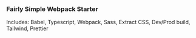 ### Fairly Simple Webpack Starter

Includes:
Babel,
Typescript,
Webpack,
Sass,
Extract CSS,
Dev/Prod build,
Tailwind,
Prettier

